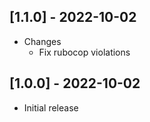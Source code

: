 ## [1.1.0] - 2022-10-02
* Changes
  * Fix rubocop violations

## [1.0.0] - 2022-10-02
* Initial release
